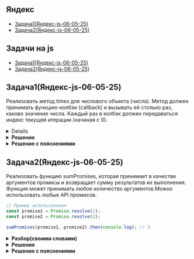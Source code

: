 ## Яндекс
* [Задача1(Яндекс-js-06-05-25)](#задача1яндекс-js-06-05-25)
* [Задача2(Яндекс-js-06-05-25)](#задача2яндекс-js-06-05-25)


## Задачи на js
* [Задача1(Яндекс-js-06-05-25)](#задача1яндекс-js-06-05-25)
* [Задача2(Яндекс-js-06-05-25)](#задача2яндекс-js-06-05-25)



## Задача1(Яндекс-js-06-05-25)
Реализовать метод times для числового объекта (числа). Метод должен принимать функцию-колбэк (callback) 
и вызывать её столько раз, каково значение числа.
Каждый раз в колбэк должен передаваться индекс текущей итерации (начиная с 0).

<details>
 Что добавить числам новый метод необходимо написать полифил при помощи `Number.prototype.times`.
 Новый метод должен принимать функцию и выполнятся столько раз, сколько значения числа на котором
 мы вызвали этот метод, что бы получить число нужно использовать `this`.
 В итоге мы должны создать цикл `for` который будет на каждой итерации запускать переданный колбек с 
 индексом текущей итерации. 
</details>

<details>
<summary><strong>Решение</strong></summary>
 
```js
Number.prototype.times = function(callback) {
  for (let i = 0; i < this; i++) {
    callback(i);
  }
};
```
</details>


 <details>
<summary><strong> Решение с пояснениями</strong></summary>

```js
Number.prototype.times = function(callback) {
  // Цикл for выполняется от 0 до this-1 (this — числовое значение, на котором вызван метод)
  for (let i = 0; i < this; i++) {
    // Вызываем переданный callback, передавая текущий индекс i
    callback(i);
  }
};
```
</details>

## Задача2(Яндекс-js-06-05-25)
Реализовать функцию sumPromises, которая принимает в качестве аргументов промисы и возвращает сумму результатов их выполнения.
Функция может принимать любое количество аргументов.Можно использовать любые API промисов.
```js
// Пример использования
const promise1 = Promise.resolve(1);
const promise2 = Promise.resolve(2);

sumPromises(promise1, promise2).then(console.log); // 3
```
<details>
<summary><strong>Разбор(своими словами) </strong></summary>

 Первым делом нужно принять промисы через `...args` что позволит динамически принимать любое их количество.
Затем нам нужно выполнить все промисы, это можно реализовать с посмощью метода `Promise.All` - 
который вернет нам массив результатов выполненых промисов(в нашем случае `[1,2]`).После чего  мы должны пробежатся по этому
массиву и сложить все результаты, например хорошо для этого подходит метод массивов `reduce` 

</details>

<details>
<summary><strong>Решение</strong></summary>
 
```js
function sumPromises(...args) {
    return Promise.all(args).then((res) => {
        return res.reduce((sum, val) => sum + val, 0)
    })
}
```
</details>


 <details>
<summary><strong> Решение с пояснениями</strong></summary>

```js
function sumPromises(...args) { // принимаем все промисы в массив
    return Promise.all(args).then((res) => { // выполняем ВСЕ промисы
        return res.reduce((sum, val) => sum + val, 0) // суммируем результат выполненых промисов
    })
}
```
</details>



